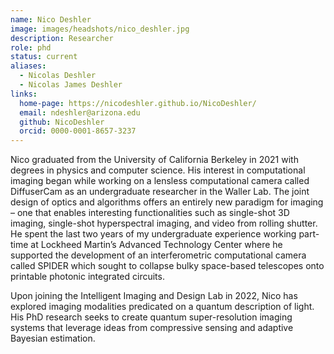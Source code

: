 ```yaml
---
name: Nico Deshler
image: images/headshots/nico_deshler.jpg
description: Researcher
role: phd
status: current
aliases:
  - Nicolas Deshler
  - Nicolas James Deshler
links:
  home-page: https://nicodeshler.github.io/NicoDeshler/
  email: ndeshler@arizona.edu
  github: NicoDeshler
  orcid: 0000-0001-8657-3237
---
```


Nico graduated from the University of California Berkeley in 2021 with degrees in physics and computer science. His interest in computational imaging began while working on a lensless computational camera called DiffuserCam as an undergraduate researcher in the Waller Lab. The joint design of optics and algorithms offers an entirely new paradigm for imaging – one that enables interesting functionalities such as single-shot 3D imaging, single-shot hyperspectral imaging, and video from rolling shutter. He spent the last two years of my undergraduate experience working part-time at Lockheed Martin’s Advanced Technology Center where he supported the development of an interferometric computational camera called SPIDER which sought to collapse bulky space-based telescopes onto printable photonic integrated circuits.

Upon joining the Intelligent Imaging and Design Lab in 2022, Nico has explored imaging modalities predicated on a quantum description of light. His PhD research seeks to create quantum super-resolution imaging systems that leverage ideas from compressive sensing and adaptive Bayesian estimation.
